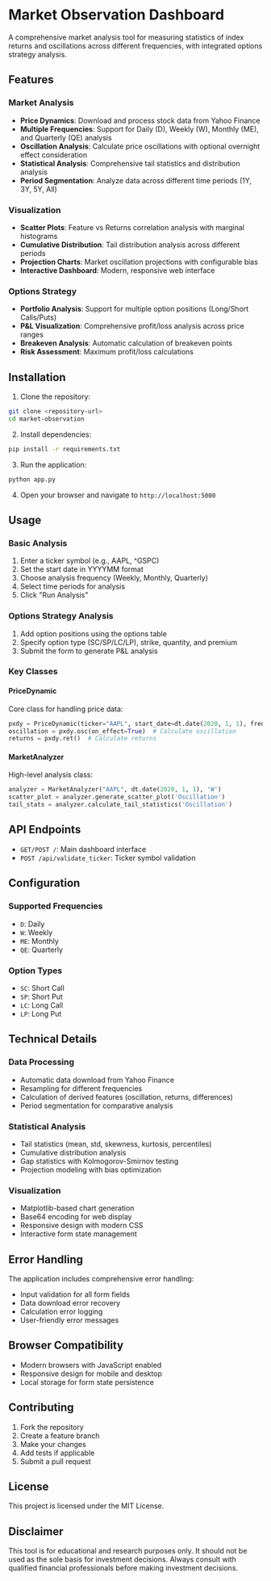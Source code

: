 # Market Observation Dashboard

A comprehensive market analysis tool for measuring statistics of index returns and oscillations across different frequencies, with integrated options strategy analysis.

## Features

### Market Analysis
- **Price Dynamics**: Download and process stock data from Yahoo Finance
- **Multiple Frequencies**: Support for Daily (D), Weekly (W), Monthly (ME), and Quarterly (QE) analysis
- **Oscillation Analysis**: Calculate price oscillations with optional overnight effect consideration
- **Statistical Analysis**: Comprehensive tail statistics and distribution analysis
- **Period Segmentation**: Analyze data across different time periods (1Y, 3Y, 5Y, All)

### Visualization
- **Scatter Plots**: Feature vs Returns correlation analysis with marginal histograms
- **Cumulative Distribution**: Tail distribution analysis across different periods
- **Projection Charts**: Market oscillation projections with configurable bias
- **Interactive Dashboard**: Modern, responsive web interface

### Options Strategy
- **Portfolio Analysis**: Support for multiple option positions (Long/Short Calls/Puts)
- **P&L Visualization**: Comprehensive profit/loss analysis across price ranges
- **Breakeven Analysis**: Automatic calculation of breakeven points
- **Risk Assessment**: Maximum profit/loss calculations

## Installation

1. Clone the repository:
```bash
git clone <repository-url>
cd market-observation
```

2. Install dependencies:
```bash
pip install -r requirements.txt
```

3. Run the application:
```bash
python app.py
```

4. Open your browser and navigate to `http://localhost:5000`

## Usage

### Basic Analysis
1. Enter a ticker symbol (e.g., AAPL, ^GSPC)
2. Set the start date in YYYYMM format
3. Choose analysis frequency (Weekly, Monthly, Quarterly)
4. Select time periods for analysis
5. Click "Run Analysis"

### Options Strategy Analysis
1. Add option positions using the options table
2. Specify option type (SC/SP/LC/LP), strike, quantity, and premium
3. Submit the form to generate P&L analysis

### Key Classes

#### PriceDynamic
Core class for handling price data:
```python
pxdy = PriceDynamic(ticker="AAPL", start_date=dt.date(2020, 1, 1), frequency='W')
oscillation = pxdy.osc(on_effect=True)  # Calculate oscillation
returns = pxdy.ret()  # Calculate returns
```

#### MarketAnalyzer
High-level analysis class:
```python
analyzer = MarketAnalyzer("AAPL", dt.date(2020, 1, 1), 'W')
scatter_plot = analyzer.generate_scatter_plot('Oscillation')
tail_stats = analyzer.calculate_tail_statistics('Oscillation')
```

## API Endpoints

- `GET/POST /`: Main dashboard interface
- `POST /api/validate_ticker`: Ticker symbol validation

## Configuration

### Supported Frequencies
- `D`: Daily
- `W`: Weekly  
- `ME`: Monthly
- `QE`: Quarterly

### Option Types
- `SC`: Short Call
- `SP`: Short Put
- `LC`: Long Call
- `LP`: Long Put

## Technical Details

### Data Processing
- Automatic data download from Yahoo Finance
- Resampling for different frequencies
- Calculation of derived features (oscillation, returns, differences)
- Period segmentation for comparative analysis

### Statistical Analysis
- Tail statistics (mean, std, skewness, kurtosis, percentiles)
- Cumulative distribution analysis
- Gap statistics with Kolmogorov-Smirnov testing
- Projection modeling with bias optimization

### Visualization
- Matplotlib-based chart generation
- Base64 encoding for web display
- Responsive design with modern CSS
- Interactive form state management

## Error Handling

The application includes comprehensive error handling:
- Input validation for all form fields
- Data download error recovery
- Calculation error logging
- User-friendly error messages

## Browser Compatibility

- Modern browsers with JavaScript enabled
- Responsive design for mobile and desktop
- Local storage for form state persistence

## Contributing

1. Fork the repository
2. Create a feature branch
3. Make your changes
4. Add tests if applicable
5. Submit a pull request

## License

This project is licensed under the MIT License.

## Disclaimer

This tool is for educational and research purposes only. It should not be used as the sole basis for investment decisions. Always consult with qualified financial professionals before making investment decisions.